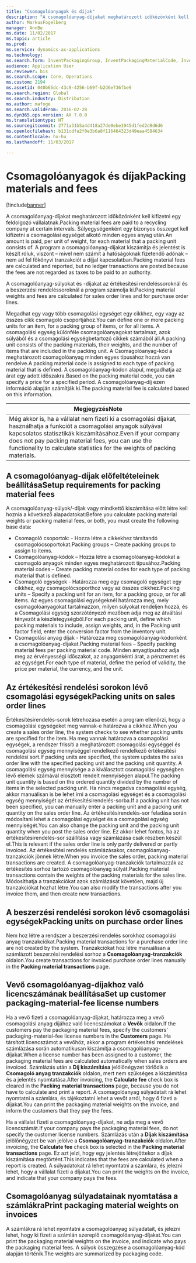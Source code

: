 ```yaml
---
title: "Csomagolóanyagok és díjak"
description: "A csomagolóanyag-díjakat meghatározott időközönként kell kifizetni egy feldolgozó vállalatnak. Súlyegységenként egy bizonyos összeget kell kifizetni a csomagolási egységet alkotó minden egyes anyag után. A program a csomagolóanyag-díjakat kiszámítja és jelentést is készít róluk, viszont – mivel nem számít a hatóságoknak fizetendő adónak – nem ad fel főkönyvi tranzakciót a díjjal kapcsolatban."
author: MarkusFogelberg
manager: AnnBe
ms.date: 11/02/2017
ms.topic: article
ms.prod: 
ms.service: dynamics-ax-applications
ms.technology: 
ms.search.form: InventPackagingGroup, InventPackagingMaterialCode, InventPackagingMaterialFee, InventPackagingMaterialTrans, InventPackagingMaterialTransPurch, InventPackagingUnit
audience: Application User
ms.reviewer: bis
ms.search.scope: Core, Operations
ms.custom: 2194
ms.assetid: 040b65dc-43c9-4256-b69f-b2d6e736fbe9
ms.search.region: Global
ms.search.industry: Distribution
ms.author: mafoge
ms.search.validFrom: 2016-02-28
ms.dyn365.ops.version: AX 7.0.0
ms.translationtype: HT
ms.sourcegitcommit: 2771a31b5a4d418a27de0ebe1945d1fed2d8d6d6
ms.openlocfilehash: b131cdfa2f0e3b6a8f116464323d49eaa4584634
ms.contentlocale: hu-hu
ms.lasthandoff: 11/03/2017

---
```


# <a name="packing-materials-and-fees"></a><span data-ttu-id="74aaf-105">Csomagolóanyagok és díjak</span><span class="sxs-lookup"><span data-stu-id="74aaf-105">Packing materials and fees</span></span>

[!include[banner](../includes/banner.md)]


<span data-ttu-id="74aaf-106">A csomagolóanyag-díjakat meghatározott időközönként kell kifizetni egy feldolgozó vállalatnak.</span><span class="sxs-lookup"><span data-stu-id="74aaf-106">Packing material fees are paid to a recycling company at certain intervals.</span></span> <span data-ttu-id="74aaf-107">Súlyegységenként egy bizonyos összeget kell kifizetni a csomagolási egységet alkotó minden egyes anyag után.</span><span class="sxs-lookup"><span data-stu-id="74aaf-107">An amount is paid, per unit of weight, for each material that a packing unit consists of.</span></span> <span data-ttu-id="74aaf-108">A program a csomagolóanyag-díjakat kiszámítja és jelentést is készít róluk, viszont – mivel nem számít a hatóságoknak fizetendő adónak – nem ad fel főkönyvi tranzakciót a díjjal kapcsolatban.</span><span class="sxs-lookup"><span data-stu-id="74aaf-108">Packing material fees are calculated and reported, but no ledger transactions are posted because the fees are not regarded as taxes to be paid to an authority.</span></span>

<span data-ttu-id="74aaf-109">A csomagolóanyag-súlyokat és -díjakat az értékesítési rendeléssoroknál és a beszerzési rendeléssoroknál a program számolja ki.</span><span class="sxs-lookup"><span data-stu-id="74aaf-109">Packing material weights and fees are calculated for sales order lines and for purchase order lines.</span></span>

<span data-ttu-id="74aaf-110">Megadhat egy vagy több csomagolási egységet egy cikkhez, egy vagy az összes cikk csomagoló csoportjához.</span><span class="sxs-lookup"><span data-stu-id="74aaf-110">You can define one or more packing units for an item, for a packing group of items, or for all items.</span></span> <span data-ttu-id="74aaf-111">A csomagolási egység különféle csomagolóanyagokat tartalmaz, azok súlyából és a csomagolási egységbetartozó cikkek számából áll.</span><span class="sxs-lookup"><span data-stu-id="74aaf-111">A packing unit consists of the packing materials, their weights, and the number of items that are included in the packing unit.</span></span> <span data-ttu-id="74aaf-112">A Csomagolóanyag-kód a meghatározott csomagolóanyag minden egyes típusához hozzá van rendelve.</span><span class="sxs-lookup"><span data-stu-id="74aaf-112">A packing material code is assigned to each type of packing material that is defined.</span></span> <span data-ttu-id="74aaf-113">A csomagolóanyag-kódon alapul, megadhatja az árat egy adott időszakra.</span><span class="sxs-lookup"><span data-stu-id="74aaf-113">Based on the packing material code, you can specify a price for a specified period.</span></span> <span data-ttu-id="74aaf-114">A csomagolóanyag-díj ezen információ alapján számítják ki.</span><span class="sxs-lookup"><span data-stu-id="74aaf-114">The packing material fee is calculated based on this information.</span></span>

| <span data-ttu-id="74aaf-115">**Megjegyzés**</span><span class="sxs-lookup"><span data-stu-id="74aaf-115">**Note**</span></span>                                                                                                                                             |
|------------------------------------------------------------------------------------------------------------------------------------------------------|
| <span data-ttu-id="74aaf-116">Még akkor is, ha a vállalat nem fizeti ki a csomagolási díjakat, használhatja a funkciót a csomagolási anyagok súlyával kapcsolatos statisztikák kiszámításához.</span><span class="sxs-lookup"><span data-stu-id="74aaf-116">Even if your company does not pay packing material fees, you can use the functionality to calculate statistics for the weights of packing materials.</span></span> |

## <a name="setup-requirements-for-packing-material-fees"></a><span data-ttu-id="74aaf-117">A csomagolóanyag-díjak előfeltételeinek beállítása</span><span class="sxs-lookup"><span data-stu-id="74aaf-117">Setup requirements for packing material fees</span></span>
<span data-ttu-id="74aaf-118">A csomagolóanyag-súlyok/-díjak vagy mindkettő kiszámítása előtt létre kell hoznia a következő alapadatokat:</span><span class="sxs-lookup"><span data-stu-id="74aaf-118">Before you calculate packing material weights or packing material fees, or both, you must create the following base data:</span></span>

-   <span data-ttu-id="74aaf-119">Csomagoló csoportok: - Hozza létre a cikkekhez társítandó csomagolócsoportokat.</span><span class="sxs-lookup"><span data-stu-id="74aaf-119">Packing groups – Create packing groups to assign to items.</span></span>
-   <span data-ttu-id="74aaf-120">Csomagolóanyag-kódok – Hozza létre a csomagolóanyag-kódokat a csomagoló anyagok minden egyes meghatározott típusához.</span><span class="sxs-lookup"><span data-stu-id="74aaf-120">Packing material codes – Create packing material codes for each type of packing material that is defined.</span></span>
-   <span data-ttu-id="74aaf-121">Csomagoló egységek - Határozza meg egy csomagoló egységet egy cikkhez, egy csomagolócsoporthoz vagy az összes cikkhez.</span><span class="sxs-lookup"><span data-stu-id="74aaf-121">Packing units – Specify a packing unit for an item, for a packing group, or for all items.</span></span> <span data-ttu-id="74aaf-122">Az egyes csomagolási egységeknél határozza meg, mely csomagolóanyagokat tartalmazzon, milyen súlyokat rendeljen hozzá, és a Csomagolási egység szorzótényező mezőben adja meg az átváltási tényezőt a készletegységből.</span><span class="sxs-lookup"><span data-stu-id="74aaf-122">For each packing unit, define which packing materials to include, assign weights, and, in the Packing unit factor field, enter the conversion factor from the inventory unit.</span></span>
-   <span data-ttu-id="74aaf-123">Csomagolási anyag díjak - Határozza meg csomagolóanyag-kódonként a csomagolóanyag-díjakat.</span><span class="sxs-lookup"><span data-stu-id="74aaf-123">Packing material fees – Specify packing material fees per packing material code.</span></span> <span data-ttu-id="74aaf-124">Minden anyagtípushoz adja meg az érvényességi időszakot, az anyagonkénti árat, a pénznemet és az egységet.</span><span class="sxs-lookup"><span data-stu-id="74aaf-124">For each type of material, define the period of validity, the price per material, the currency, and the unit.</span></span>

## <a name="packing-units-on-sales-order-lines"></a><span data-ttu-id="74aaf-125">Az értékesítési rendelési sorokon lévő csomagolási egységek</span><span class="sxs-lookup"><span data-stu-id="74aaf-125">Packing units on sales order lines</span></span>
<span data-ttu-id="74aaf-126">Értékesítésirendelés-sorok létrehozása esetén a program ellenőrzi, hogy a csomagolási egységeket meg vannak-e határozva a cikkhez.</span><span class="sxs-lookup"><span data-stu-id="74aaf-126">When you create a sales order line, the system checks to see whether packing units are specified for the item.</span></span> <span data-ttu-id="74aaf-127">Ha meg vannak határozva a csomagolási egységek, a rendszer frissíti a meghatározott csomagolási egységgel és csomagolási egység mennyiséggel rendelkező rendelkező értékesítési rendelési sort.</span><span class="sxs-lookup"><span data-stu-id="74aaf-127">If packing units are specified, the system updates the sales order line with the specified packing unit and the packing unit quantity.</span></span> <span data-ttu-id="74aaf-128">A csomagolási egység mennyisége a a kiválasztott csomagolási egységben lévő elemek számával elosztott rendelt mennyiségen alapul.</span><span class="sxs-lookup"><span data-stu-id="74aaf-128">The packing unit quantity is based on the ordered quantity divided by the number of items in the selected packing unit.</span></span> <span data-ttu-id="74aaf-129">Ha nincs megadva csomagolási egység, akkor manuálisan is be lehet írni a csomagolási egységet és a csomagolási egység mennyiségét az értékesítésirendelés-sorba.</span><span class="sxs-lookup"><span data-stu-id="74aaf-129">If a packing unit has not been specified, you can manually enter a packing unit and a packing unit quantity on the sales order line.</span></span> <span data-ttu-id="74aaf-130">Az értékesítésirendelés-sor feladása során módosítani lehet a csomagolási egységet és a csomagolási egység mennyiségét.</span><span class="sxs-lookup"><span data-stu-id="74aaf-130">You can also change the packing unit and the packing unit quantity when you post the sales order line.</span></span> <span data-ttu-id="74aaf-131">Ez akkor lehet fontos, ha az értékesítésirendelés-sor szállítása vagy számlázása csak részben készül el.</span><span class="sxs-lookup"><span data-stu-id="74aaf-131">This is relevant if the sales order line is only partly delivered or partly invoiced.</span></span> <span data-ttu-id="74aaf-132">Az értékesítési rendelés számlázásakor, csomagolóanyag-tranzakciók jönnek létre.</span><span class="sxs-lookup"><span data-stu-id="74aaf-132">When you invoice the sales order, packing material transactions are created.</span></span> <span data-ttu-id="74aaf-133">A csomagolóanyag-tranzakciók tartalmazzák az értékesítés sorhoz tartozó csomagolóanyag súlyát.</span><span class="sxs-lookup"><span data-stu-id="74aaf-133">Packing material transactions contain the weights of the packing materials for the sales line.</span></span> <span data-ttu-id="74aaf-134">Módosíthatja a tranzakciókat azok számlázását követően, majd új tranzakciókat hozhat létre.</span><span class="sxs-lookup"><span data-stu-id="74aaf-134">You can also modify the transactions after you invoice them, and then create new transactions.</span></span>

## <a name="packing-units-on-purchase-order-lines"></a><span data-ttu-id="74aaf-135">A beszerzési rendelési sorokon lévő csomagolási egységek</span><span class="sxs-lookup"><span data-stu-id="74aaf-135">Packing units on purchase order lines</span></span>
<span data-ttu-id="74aaf-136">Nem hoz létre a rendszer a beszerzési rendelés sorokhoz csomagolási anyag tranzakciókat.</span><span class="sxs-lookup"><span data-stu-id="74aaf-136">Packing material transactions for a purchase order line are not created by the system.</span></span> <span data-ttu-id="74aaf-137">Tranzakciókat hoz létre manuálisan a számlázott beszerzési rendelési sorhoz a **Csomagolóanyag-tranzakciók** oldalon.</span><span class="sxs-lookup"><span data-stu-id="74aaf-137">You create transactions for invoiced purchase order lines manually in the **Packing material transactions** page.</span></span>

## <a name="set-up-customer-packaging-material-fee-license-numbers"></a><span data-ttu-id="74aaf-138">Vevő csomagolóanyag-díjakhoz való licencszámának beállítása</span><span class="sxs-lookup"><span data-stu-id="74aaf-138">Set up customer packaging-material-fee license numbers</span></span>
<span data-ttu-id="74aaf-139">Ha a vevő fizeti a csomagolóanyag-díjakat, határozza meg a vevő csomagolási anyag díjához való licencszámokat a **Vevők** oldalon.</span><span class="sxs-lookup"><span data-stu-id="74aaf-139">If the customers pay the packaging material fees, specify the customers' packaging-material-fee license numbers in the **Customers** page.</span></span> <span data-ttu-id="74aaf-140">Ha társított licencszámot a vevőhöz, akkor a program értékesítési rendelések számlázása során automatikusan kiszámítja a csomagolóanyag-díjakat.</span><span class="sxs-lookup"><span data-stu-id="74aaf-140">When a license number has been assigned to a customer, the packaging material fees are calculated automatically when sales orders are invoiced.</span></span> <span data-ttu-id="74aaf-141">Számlázás után a **Díj kiszámítása** jelölőnégyzet törlődik a **Csomagoló anyag tranzakciók** oldalon, mert nem szükséges a kiszámítása és a jelentés nyomtatása.</span><span class="sxs-lookup"><span data-stu-id="74aaf-141">After invoicing, the **Calculate fee** check box is cleared in the **Packing material transactions** page, because you do not have to calculate and print a report.</span></span> <span data-ttu-id="74aaf-142">A csomagolóanyag súlyadatait rá lehet nyomtatni a számlára, és tájékoztatni lehet a vevőt arról, hogy ő fizeti a díjakat.</span><span class="sxs-lookup"><span data-stu-id="74aaf-142">You can print the packaging material weights on the invoice, and inform the customers that they pay the fees.</span></span> 

<span data-ttu-id="74aaf-143">Ha a vállalat fizeti a csomagolóanyag-díjakat, ne adja meg a vevő licencszámát.</span><span class="sxs-lookup"><span data-stu-id="74aaf-143">If your company pays the packaging material fees, do not specify the customer license numbers.</span></span> <span data-ttu-id="74aaf-144">Számlázás után a **Díjak kiszámítása** jelölőnégyzet be van jelölve a **Csomagolóanyag-tranzakciók** oldalon.</span><span class="sxs-lookup"><span data-stu-id="74aaf-144">After invoicing, the **Calculate fee** check box is selected in the **Packing material transactions** page.</span></span> <span data-ttu-id="74aaf-145">Ez azt jelzi, hogy egy jelentés létrejöttekor a díjak kiszámítása megtörtént.</span><span class="sxs-lookup"><span data-stu-id="74aaf-145">This indicates that the fees are calculated when a report is created.</span></span> <span data-ttu-id="74aaf-146">A súlyadatokat rá lehet nyomtatni a számlára, és jelezni lehet, hogy a vállalat fizeti a díjakat.</span><span class="sxs-lookup"><span data-stu-id="74aaf-146">You can print the weights on the invoice, and indicate that your company pays the fees.</span></span>

## <a name="print-packaging-material-weights-on-invoices"></a><span data-ttu-id="74aaf-147">Csomagolóanyag súlyadatainak nyomtatása a számlákra</span><span class="sxs-lookup"><span data-stu-id="74aaf-147">Print packaging material weights on invoices</span></span>
<span data-ttu-id="74aaf-148">A számlákra rá lehet nyomtatni a csomagolóanyag súlyadatait, és jelezni lehet, hogy ki fizeti a számlán szereplő csomagolóanyag-díjakat.</span><span class="sxs-lookup"><span data-stu-id="74aaf-148">You can print the packaging material weights on the invoice, and indicate who pays the packaging material fees.</span></span> <span data-ttu-id="74aaf-149">A súlyok összegzése a csomagolóanyag-kód alapján történik.</span><span class="sxs-lookup"><span data-stu-id="74aaf-149">The weights are summarized by packaging code.</span></span>
 





